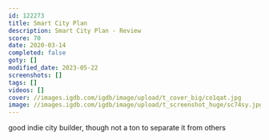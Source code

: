 ```yaml
---
id: 122273
title: Smart City Plan
description: Smart City Plan - Review
score: 70
date: 2020-03-14
completed: false
goty: []
modified_date: 2023-05-22
screenshots: []
tags: []
videos: []
cover: //images.igdb.com/igdb/image/upload/t_cover_big/co1qat.jpg
image: //images.igdb.com/igdb/image/upload/t_screenshot_huge/sc74sy.jpg
---
```

good indie city builder, though not a ton to separate it from others